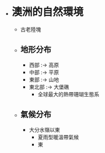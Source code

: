 - # 澳洲的自然環境
	- 古老陸塊
	- ## 地形分布
		- 西部 :-> 高原
		- 中部 :-> 平原
		- 東部 :-> 山地
		- 東北部 :-> 大堡礁
			- 全球最大的熱帶珊瑚生態系
	- ## 氣候分布
		- 大分水嶺以東
			- 夏雨型暖溫帶氣候
			- 東